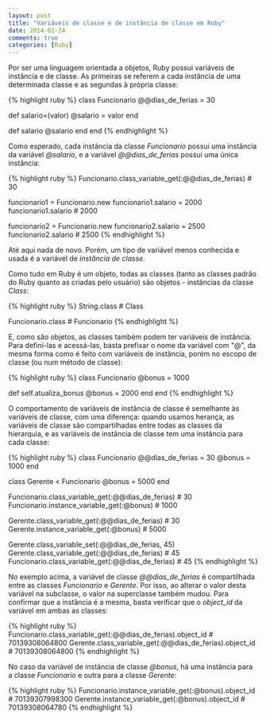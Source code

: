 ```yaml
---
layout: post
title: "Variáveis de classe e de instância de classe em Ruby"
date: 2014-02-24
comments: true
categories: [Ruby]
---
```

Por ser uma linguagem orientada a objetos, Ruby possui variáveis de instância e de classe. As primeiras se referem a cada instância de uma determinada classe e as segundas à própria classe:

{% highlight ruby %}
class Funcionario
  @@dias_de_ferias = 30

  def salario=(valor)
    @salario = valor
  end

  def salario
    @salario
  end
end
{% endhighlight  %}

Como esperado, cada instância da classe _Funcionario_ possui uma instância da variável _@salario_, e a variável _@@dias\_de\_ferias_ possui uma única instância:

{% highlight ruby %}
Funcionario.class_variable_get(:@@dias_de_ferias)  # 30

funcionario1 = Funcionario.new
funcionario1.salario = 2000
funcionario1.salario  # 2000

funcionario2 = Funcionario.new
funcionario2.salario = 2500
funcionario2.salario  # 2500
{% endhighlight  %}

Até aqui nada de novo. Porém, um tipo de variável menos conhecida e usada é a variável de _instância de classe_.

Como tudo em Ruby é um objeto, todas as classes (tanto as classes padrão do Ruby quanto as criadas pelo usuário) são objetos - instâncias da classe _Class_:

{% highlight ruby %}
String.class  # Class

Funcionario.class  # Funcionario
{% endhighlight  %}

E, como são objetos, as classes também podem ter variáveis de instância. Para definí-las e acessá-las, basta prefixar o nome da variável com "@", da mesma forma como é feito com variáveis de instância, porém no escopo de classe (ou num método de classe):

{% highlight ruby %}
class Funcionario
  @bonus = 1000

  def self.atualiza_bonus
    @bonus = 2000
  end
end
{% endhighlight  %}

O comportamento de variáveis de instância de classe é semelhante às variáveis de classe, com uma diferença: quando usamos herança, as variáveis de classe são compartilhadas entre todas as classes da hierarquia, e as variáveis de instância de classe tem uma instância para cada classe:

{% highlight ruby %}
class Funcionario
  @@dias_de_ferias = 30
  @bonus = 1000
end

class Gerente < Funcionario
  @bonus = 5000
end


Funcionario.class_variable_get(:@@dias_de_ferias)  # 30
Funcionario.instance_variable_get(:@bonus)  # 1000

Gerente.class_variable_get(:@@dias_de_ferias)  # 30
Gerente.instance_variable_get(:@bonus)  # 5000

Gerente.class_variable_set(:@@dias_de_ferias, 45)
Gerente.class_variable_get(:@@dias_de_ferias)  # 45
Funcionario.class_variable_get(:@@dias_de_ferias)  # 45
{% endhighlight  %}

No exemplo acima, a variável de classe _@@dias\_de\_ferias_ é compartilhada entre as classes _Funcionario_ e _Gerente_. Por isso, ao alterar o valor desta variável na subclasse, o valor na superclasse também mudou. Para confirmar que a instância é a mesma, basta verificar que o _object\_id_ da variável em ambas as classes:

{% highlight ruby %}
Funcionario.class_variable_get(:@@dias_de_ferias).object_id  # 70139308064800
Gerente.class_variable_get(:@@dias_de_ferias).object_id  # 70139308064800
{% endhighlight  %}

No caso da variável de instância de classe _@bonus_, há uma instância para a classe _Funcionario_ e outra para a classe _Gerente_:

{% highlight ruby %}
Funcionario.instance_variable_get(:@bonus).object_id  # 70139307998300
Gerente.instance_variable_get(:@bonus).object_id  # 70139308064780
{% endhighlight  %}
